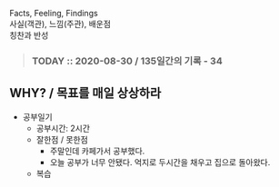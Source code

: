 Facts, Feeling, Findings  
사실(객관), 느낌(주관), 배운점  
칭찬과 반성

> ### TODAY :: 2020-08-30 / 135일간의 기록 - 34

## WHY? / 목표를 매일 상상하라

* 공부일기
  - 공부시간: 2시간
  - 잘한점 / 못한점
    - 주말인데 카페가서 공부했다.
    - 오늘 공부가 너무 안됐다. 억지로 두시간을 채우고 집으로 돌아왔다.
  - 복습
    
